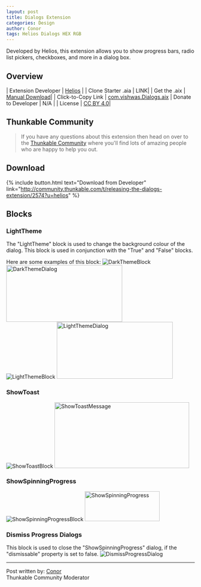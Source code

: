 ```yaml
---
layout: post
title: Dialogs Extension
categories: Design
author: Conor
tags: Helios Dialogs HEX RGB
---
```


Developed by Helios, this extension allows you to show progress bars, radio list pickers, checkboxes, and more in a dialog box.

<!-- more -->

## Overview

| Extension Developer | <a href="http://community.thunkable.com/users/helios/">Helios</a> |
| Clone Starter .aia | <a href="http://app.thunkable.com/?repo=raw.githubusercontent.com/domhnallohanlon/thunkable_extensions/gh-pages/assets/aia_repo/colours_extension_starter_template.asc" class="flat_btn" target="_blank" hidden> Open in Thunkable</a> LINK| 
| Get the .aix | <a href="https://community.thunkable.com/t/releasing-the-dialogs-extension/2574/116?u=helios">Manual Download</a>|
| Click-to-Copy Link | <a href="#" id="copyButton">com.vishwas.Dialogs.aix</a>
| Donate to Developer | N/A |
| License | <a href="http://creativecommons.org/licenses/by/4.0/" target="_blank">CC BY 4.0</a>|

<p hidden id="copyTarget">http://community.thunkable.com/uploads/default/original/2X/2/2b0a9102fe7b8525fc099857ea12addef921b407.aix</p>

## Thunkable Community

>If you have any questions about this extension then head on over to the [Thunkable Community](https://community.thunkable.com/t/releasing-the-dialogs-extension/2574?u=domhnall) where you'll find lots of amazing people who are happy to help you out. 




## Download

{% include button.html text="Download from Developer" link="http://community.thunkable.com/t/releasing-the-dialogs-extension/2574?u=helios" %}

## Blocks

### LightTheme
The "LightTheme" block is used to change the background colour of the dialog. This block is used in conjunction with the "True" and "False" blocks.

Here are some examples of this block:
<img src="http://domhnallohanlon.com/thunkable_extensions/assets/post_assets/dialogs_extension/DarkThemeBlock.png" alt="DarkThemeBlock">
<img src="http://domhnallohanlon.com/thunkable_extensions/assets/post_assets/dialogs_extension/DarkThemeDialog.png" alt="DarkThemeDialog" height="152" width="310">
<br>
<img src="http://domhnallohanlon.com/thunkable_extensions/assets/post_assets/dialogs_extension/LightThemeBlock.png" alt="LightThemeBlock">
<img src="http://domhnallohanlon.com/thunkable_extensions/assets/post_assets/dialogs_extension/LightThemeDialog.png" alt="LightThemeDialog" height="152" width="310">

### ShowToast
<img src="http://domhnallohanlon.com/thunkable_extensions/assets/post_assets/dialogs_extension/ShowToastBlock.png" alt="ShowToastBlock">
<img src="http://domhnallohanlon.com/thunkable_extensions/assets/post_assets/dialogs_extension/ShowToastMessage.png" alt="ShowToastMessage" height="176" width="360">

### ShowSpinningProgress
<img src="http://domhnallohanlon.com/thunkable_extensions/assets/post_assets/dialogs_extension/ShowSpinningProgressBlock.png" alt="ShowSpinningProgressBlock">
<img src="http://domhnallohanlon.com/thunkable_extensions/assets/post_assets/dialogs_extension/ShowSpinningProgressDialog.gif" alt="ShowSpinningProgress" height="80" width="200">

### Dismiss Progress Dialogs
This block is used to close the "ShowSpinningProgress" dialog, if the "dismissable" property is set to false.
<img src="http://domhnallohanlon.com/thunkable_extensions/assets/post_assets/dialogs_extension/DismissProgressDialog.png" alt="DismissProgressDialog">

<hr />

Post written by:
<a href="http://community.thunkable.com/users/conor/">Conor</a>
<br>Thunkable Community Moderator
